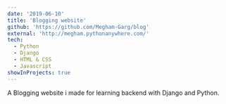 ```yaml
---
date: '2019-06-10'
title: 'Blogging website'
github: 'https://github.com/Megham-Garg/blog'
external: 'http://megham.pythonanywhere.com/'
tech:
  - Python
  - Django
  - HTML & CSS
  - Javascript
showInProjects: true
---
```


A Blogging website i made for learning backend with Django and Python.
